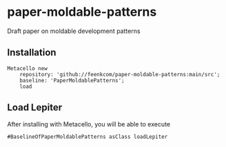# paper-moldable-patterns
Draft paper on moldable development patterns
## Installation```Metacello new	repository: 'github://feenkcom/paper-moldable-patterns:main/src';	baseline: 'PaperMoldablePatterns';	load```## Load Lepiter				After installing with Metacello, you will be able to execute```#BaselineOfPaperMoldablePatterns asClass loadLepiter```